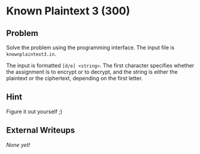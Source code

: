 # Known Plaintext 3 (300)

## Problem

Solve the problem using the programming interface. The input file is `knownplaintext3.in`.

The input is formatted `[d/e] <string>`. The first character specifies whether the assignment is to encrypt or to decrypt, and the string is either the plaintext or the ciphertext, depending on the first letter.

## Hint

Figure it out yourself ;)

## External Writeups

*None yet!*
